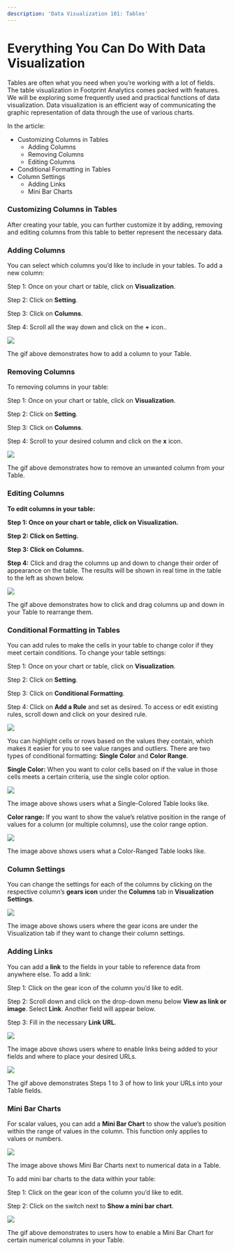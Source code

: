 ```yaml
---
description: 'Data Visualization 101: Tables'
---
```


# Everything You Can Do With Data Visualization

Tables are often what you need when you’re working with a lot of fields. The table visualization in Footprint Analytics comes packed with features. We will be exploring some frequently used and practical functions of data visualization. Data visualization is an efficient way of communicating the graphic representation of data through the use of various charts.

In the article:

* Customizing Columns in Tables
  * Adding Columns
  * Removing Columns
  * Editing Columns
* Conditional Formatting in Tables
* Column Settings
  * Adding Links
  * Mini Bar Charts

### Customizing Columns in Tables <a href="#_jd3lygjvwg0e" id="_jd3lygjvwg0e"></a>

After creating your table, you can further customize it by adding, removing and editing columns from this table to better represent the necessary data.

### Adding Columns <a href="#_ecwepof270i1" id="_ecwepof270i1"></a>

You can select which columns you’d like to include in your tables. To add a new column:

Step 1: Once on your chart or table, click on **Visualization**.

Step 2: Click on **Setting**.

Step 3: Click on **Columns**.

Step 4: Scroll all the way down and click on the **+** icon..

![](<../../../.gitbook/assets/0 (10) (1)>)

The gif above demonstrates how to add a column to your Table.

### Removing Columns <a href="#_58wx031nqw1f" id="_58wx031nqw1f"></a>

To removing columns in your table:

Step 1: Once on your chart or table, click on **Visualization**.

Step 2: Click on **Setting**.

Step 3: Click on **Columns**.

Step 4: Scroll to your desired column and click on the **x** icon.

![](<../../../.gitbook/assets/1 (12) (1)>)

The gif above demonstrates how to remove an unwanted column from your Table.

### Editing Columns <a href="#_8kk2vmm256ra" id="_8kk2vmm256ra"></a>

**To edit columns in your table:**

**Step 1: Once on your chart or table, click on Visualization.**

**Step 2: Click on Setting.**

**Step 3: Click on Columns.**

**Step 4:** Click and drag the columns up and down to change their order of appearance on the table. The results will be shown in real time in the table to the left as shown below.

![](<../../../.gitbook/assets/2 (7) (1)>)

The gif above demonstrates how to click and drag columns up and down in your Table to rearrange them.

### Conditional Formatting in Tables <a href="#_fqqae9z86o7t" id="_fqqae9z86o7t"></a>

You can add rules to make the cells in your table to change color if they meet certain conditions. To change your table settings:

Step 1: Once on your chart or table, click on **Visualization**.

Step 2: Click on **Setting**.

Step 3: Click on **Conditional Formatting**.

Step 4: Click on **Add a Rule** and set as desired. To access or edit existing rules, scroll down and click on your desired rule.

![](<../../../.gitbook/assets/3 (8) (1)>)

You can highlight cells or rows based on the values they contain, which makes it easier for you to see value ranges and outliers. There are two types of conditional formatting: **Single Color** and **Color Range**.

**Single Color:** When you want to color cells based on if the value in those cells meets a certain criteria, use the single color option.

![](<../../../.gitbook/assets/4 (6) (1)>)

The image above shows users what a Single-Colored Table looks like.

**Color range:** If you want to show the value’s relative position in the range of values for a column (or multiple columns), use the color range option.

![](<../../../.gitbook/assets/5 (5) (1) (1)>)

The image above shows users what a Color-Ranged Table looks like.

### Column Settings <a href="#_fvya95e7gkl8" id="_fvya95e7gkl8"></a>

You can change the settings for each of the columns by clicking on the respective column’s **gears icon** under the **Columns** tab in **Visualization Settings**.

![](<../../../.gitbook/assets/6 (6)>)

The image above shows users where the gear icons are under the Visualization tab if they want to change their column settings.

### Adding Links <a href="#_wn1gkjhu22cm" id="_wn1gkjhu22cm"></a>

You can add a **link** to the fields in your table to reference data from anywhere else. To add a link:

Step 1: Click on the gear icon of the column you’d like to edit.

Step 2: Scroll down and click on the drop-down menu below **View as link or image**. Select **Link**. Another field will appear below.

Step 3: Fill in the necessary **Link URL**.

![](<../../../.gitbook/assets/7 (4)>)

The image above shows users where to enable links being added to your fields and where to place your desired URLs.

![](<../../../.gitbook/assets/8 (7)>)

The gif above demonstrates Steps 1 to 3 of how to link your URLs into your Table fields.

### Mini Bar Charts <a href="#_iwffkaye5oyt" id="_iwffkaye5oyt"></a>

For scalar values, you can add a **Mini Bar Chart** to show the value’s position within the range of values in the column. This function only applies to values or numbers.

![](<../../../.gitbook/assets/9 (1) (1)>)

The image above shows Mini Bar Charts next to numerical data in a Table.

To add mini bar charts to the data within your table:

Step 1: Click on the gear icon of the column you’d like to edit.

Step 2: Click on the switch next to **Show a mini bar chart**.

![](../../../.gitbook/assets/10)

The gif above demonstrates to users how to enable a Mini Bar Chart for certain numerical columns in your Table.
